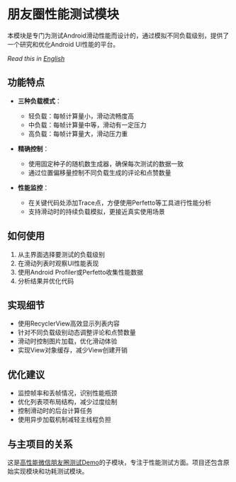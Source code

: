 # 朋友圈性能测试模块

本模块是专门为测试Android滑动性能而设计的，通过模拟不同负载级别，提供了一个研究和优化Android UI性能的平台。

*Read this in [English](README_EN.md)*

## 功能特点

- **三种负载模式**：
  - 轻负载：每帧计算量小，滑动流畅度高
  - 中负载：每帧计算量中等，滑动有一定压力
  - 高负载：每帧计算量大，滑动压力重
  
- **精确控制**：
  - 使用固定种子的随机数生成器，确保每次测试的数据一致
  - 通过位置偏移量控制不同负载生成的评论和点赞数量
  
- **性能监控**：
  - 在关键代码处添加Trace点，方便使用Perfetto等工具进行性能分析
  - 支持滑动时的持续负载模拟，更接近真实使用场景

## 如何使用

1. 从主界面选择要测试的负载级别
2. 在滑动列表时观察UI性能表现
3. 使用Android Profiler或Perfetto收集性能数据
4. 分析结果并优化代码

## 实现细节

- 使用RecyclerView高效显示列表内容
- 针对不同负载级别动态调整评论和点赞数量
- 滑动时控制图片加载，优化滑动体验
- 实现View对象缓存，减少View创建开销

## 优化建议

- 监控帧率和丢帧情况，识别性能瓶颈
- 优化列表项布局结构，减少过度绘制
- 控制滑动时的后台计算任务
- 使用异步加载机制减轻主线程负担

## 与主项目的关系

这是[高性能微信朋友圈测试Demo](../README.md)的子模块，专注于性能测试方面。项目还包含原始实现模块和功耗测试模块。 